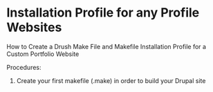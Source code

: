 # Installation Profile for any Profile Websites
How to Create a Drush Make File and Makefile Installation Profile for a Custom Portfolio Website

Procedures:

1. Create your first makefile (.make) in order to build your Drupal site



